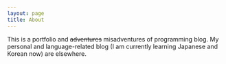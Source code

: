 ```yaml
---
layout: page
title: About
---
```


This is a portfolio and  ~~adventures~~ misadventures of programming blog. My personal and language-related blog (I am currently learning Japanese and Korean now) are elsewhere. 

